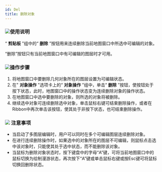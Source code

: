 ```yaml
---
id: Del
title: 删除对象  
---  
```

### ![](../../../img/read.gif)使用说明

“ **剪贴板** ”组中的“ **删除** ”按钮用来连续删除当前地图窗口中所选中可编辑的对象。

“删除”按钮只有当前地图窗口中有可编辑的图层时才可用。

### ![](../../../img/read.gif)操作步骤

1. 将地图窗口中要删除几何对象所在的图层设置为可编辑状态。
2. 在" **对象操作** "选项卡上的“ **对象操作** ”组中，单击“ **删除** ”按钮，使按钮处于按下状态，此时，地图窗口中的操作状态变为连续删除对象的操作状态。
3. 在地图窗口中选中要删除的对象，则所选的对象将被删除。
4. 继续选中对象可连续删除选中对象，单击鼠标右键可结束删除操作，或者在Ribbon中再次单击该按钮，使其处于非按下状态，也可结束删除操作。

### ![](../../../img/note.png) 注意事项

* 当启动了多图层编辑时，用户可以同时在多个可编辑图层连续删除对象。
* 在进行连续删除操作时，如果选中的对象所在的图层不可编辑，则鼠标点击选中该对象时，只能使其处于选中状态，而不能删除该对象。
* 当鼠标为删除对象状态时，按下键盘中的字母“A”键，可将当前地图窗口中的鼠标切换为绘制漫游状态，再次按下“A”键或单击鼠标右键或按Esc键可将鼠标切换回删除状态。




